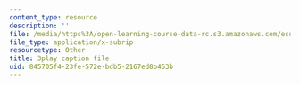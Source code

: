 ```yaml
---
content_type: resource
description: ''
file: /media/https%3A/open-learning-course-data-rc.s3.amazonaws.com/esd-290-special-topics-in-supply-chain-management-spring-2005/845705f423fe572ebdb52167ed8b463b_b9X0osuciZI.vtt
file_type: application/x-subrip
resourcetype: Other
title: 3play caption file
uid: 845705f4-23fe-572e-bdb5-2167ed8b463b
---
```

